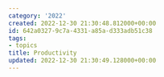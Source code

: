 ```yaml
---
category: '2022'
created: 2022-12-30 21:30:48.812000+00:00
id: 642a0327-9c7a-4331-a85a-d333adb51c38
tags:
- topics
title: Productivity
updated: 2022-12-30 21:30:49.128000+00:00
---
```

   
